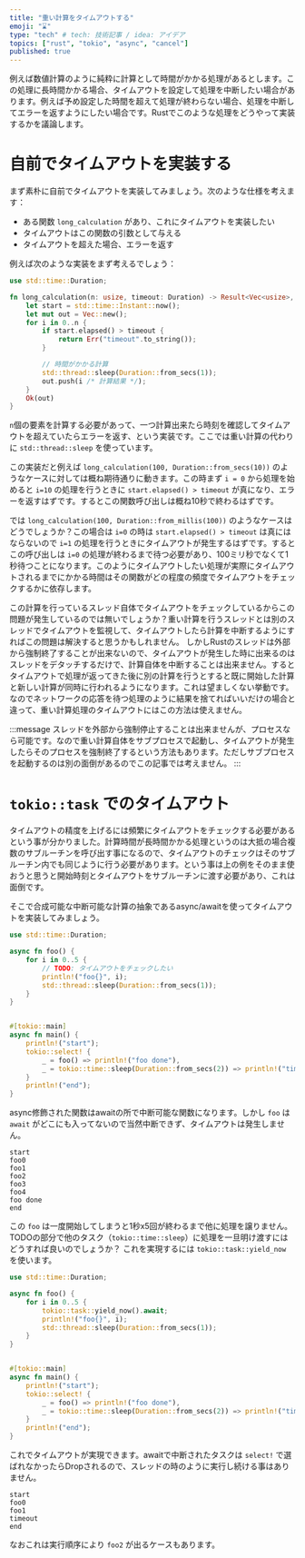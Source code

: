 ```yaml
---
title: "重い計算をタイムアウトする"
emoji: "⌛"
type: "tech" # tech: 技術記事 / idea: アイデア
topics: ["rust", "tokio", "async", "cancel"]
published: true
---
```


例えば数値計算のように純粋に計算として時間がかかる処理があるとします。この処理に長時間かかる場合、タイムアウトを設定して処理を中断したい場合があります。例えば予め設定した時間を超えて処理が終わらない場合、処理を中断してエラーを返すようにしたい場合です。Rustでこのような処理をどうやって実装するかを議論します。

# 自前でタイムアウトを実装する

まず素朴に自前でタイムアウトを実装してみましょう。次のような仕様を考えます：

- ある関数 `long_calculation` があり、これにタイムアウトを実装したい
- タイムアウトはこの関数の引数として与える
- タイムアウトを超えた場合、エラーを返す

例えば次のような実装をまず考えるでしょう：

```rust
use std::time::Duration;

fn long_calculation(n: usize, timeout: Duration) -> Result<Vec<usize>, String> {
    let start = std::time::Instant::now();
    let mut out = Vec::new();
    for i in 0..n {
        if start.elapsed() > timeout {
            return Err("timeout".to_string());
        }

        // 時間がかかる計算
        std::thread::sleep(Duration::from_secs(1));
        out.push(i /* 計算結果 */);
    }
    Ok(out)
}
```

`n`個の要素を計算する必要があって、一つ計算出来たら時刻を確認してタイムアウトを超えていたらエラーを返す、という実装です。ここでは重い計算の代わりに `std::thread::sleep` を使っています。

この実装だと例えば `long_calculation(100, Duration::from_secs(10))` のようなケースに対しては概ね期待通りに動きます。この時まず `i = 0` から処理を始めると `i=10` の処理を行うときに `start.elapsed() > timeout` が真になり、エラーを返すはずです。するとこの関数呼び出しは概ね10秒で終わるはずです。

では `long_calculation(100, Duration::from_millis(100))` のようなケースはどうでしょうか？この場合は `i=0` の時は `start.elapsed() > timeout` は真にはならないので `i=1` の処理を行うときにタイムアウトが発生するはずです。するとこの呼び出しは `i=0` の処理が終わるまで待つ必要があり、100ミリ秒でなくて1秒待つことになります。このようにタイムアウトしたい処理が実際にタイムアウトされるまでにかかる時間はその関数がどの程度の頻度でタイムアウトをチェックするかに依存します。

この計算を行っているスレッド自体でタイムアウトをチェックしているからこの問題が発生しているのでは無いでしょうか？重い計算を行うスレッドとは別のスレッドでタイムアウトを監視して、タイムアウトしたら計算を中断するようにすればこの問題は解決すると思うかもしれません。
しかしRustのスレッドは外部から強制終了することが出来ないので、タイムアウトが発生した時に出来るのはスレッドをデタッチするだけで、計算自体を中断することは出来ません。するとタイムアウトで処理が返ってきた後に別の計算を行うとすると既に開始した計算と新しい計算が同時に行われるようになります。これは望ましくない挙動です。
なのでネットワークの応答を待つ処理のように結果を捨てればいいだけの場合と違って、重い計算処理のタイムアウトにはこの方法は使えません。

:::message
スレッドを外部から強制停止することは出来ませんが、プロセスなら可能です。なので重い計算自体をサブプロセスで起動し、タイムアウトが発生したらそのプロセスを強制終了するという方法もあります。ただしサブプロセスを起動するのは別の面倒があるのでこの記事では考えません。
:::

# `tokio::task` でのタイムアウト
タイムアウトの精度を上げるには頻繁にタイムアウトをチェックする必要があるという事が分かりました。計算時間が長時間かかる処理というのは大抵の場合複数のサブルーチンを呼び出す事になるので、タイムアウトのチェックはそのサブルーチン内でも同じように行う必要があります。という事は上の例をそのまま使おうと思うと開始時刻とタイムアウトをサブルーチンに渡す必要があり、これは面倒です。

そこで合成可能な中断可能な計算の抽象であるasync/awaitを使ってタイムアウトを実装してみましょう。

```rust
use std::time::Duration;

async fn foo() {
    for i in 0..5 {
        // TODO: タイムアウトをチェックしたい
        println!("foo{}", i);
        std::thread::sleep(Duration::from_secs(1));
    }
}


#[tokio::main]
async fn main() {
    println!("start");
    tokio::select! {
        _ = foo() => println!("foo done"),
        _ = tokio::time::sleep(Duration::from_secs(2)) => println!("timeout"),
    }
    println!("end");
}
```

async修飾された関数はawaitの所で中断可能な関数になります。しかし `foo` は `await` がどこにも入ってないので当然中断できず、タイムアウトは発生しません。

```
start
foo0
foo1
foo2
foo3
foo4
foo done
end
```

この `foo` は一度開始してしまうと1秒x5回が終わるまで他に処理を譲りません。TODOの部分で他のタスク（`tokio::time::sleep`）に処理を一旦明け渡すにはどうすれば良いのでしょうか？
これを実現するには `tokio::task::yield_now` を使います。

```rust
use std::time::Duration;

async fn foo() {
    for i in 0..5 {
        tokio::task::yield_now().await;
        println!("foo{}", i);
        std::thread::sleep(Duration::from_secs(1));
    }
}


#[tokio::main]
async fn main() {
    println!("start");
    tokio::select! {
        _ = foo() => println!("foo done"),
        _ = tokio::time::sleep(Duration::from_secs(2)) => println!("timeout"),
    }
    println!("end");
}
```

これでタイムアウトが実現できます。awaitで中断されたタスクは `select!` で選ばれなかったらDropされるので、スレッドの時のように実行し続ける事はありません。

```
start
foo0
foo1
timeout
end
```

なおこれは実行順序により `foo2` が出るケースもあります。